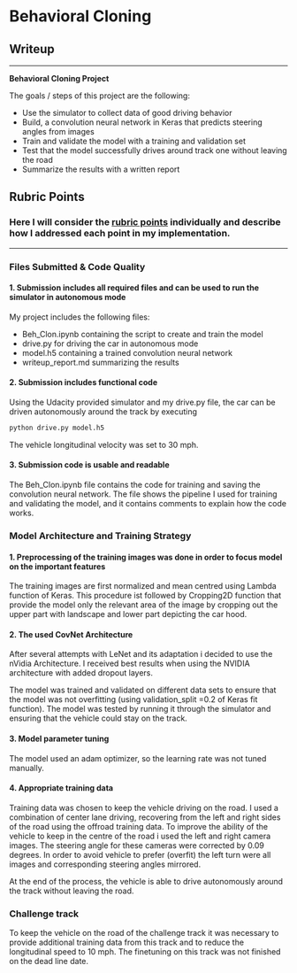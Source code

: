 # **Behavioral Cloning** 

## Writeup 
---

**Behavioral Cloning Project**

The goals / steps of this project are the following:
* Use the simulator to collect data of good driving behavior
* Build, a convolution neural network in Keras that predicts steering angles from images
* Train and validate the model with a training and validation set
* Test that the model successfully drives around track one without leaving the road
* Summarize the results with a written report


[//]: # (Image References)

[image1]: ./examples/placeholder.png "Model Visualization"
[image2]: ./examples/placeholder.png "Grayscaling"
[image3]: ./examples/placeholder_small.png "Recovery Image"
[image4]: ./examples/placeholder_small.png "Recovery Image"
[image5]: ./examples/placeholder_small.png "Recovery Image"
[image6]: ./examples/placeholder_small.png "Normal Image"
[image7]: ./examples/placeholder_small.png "Flipped Image"

## Rubric Points
### Here I will consider the [rubric points](https://review.udacity.com/#!/rubrics/432/view) individually and describe how I addressed each point in my implementation.  

---
### Files Submitted & Code Quality

#### 1. Submission includes all required files and can be used to run the simulator in autonomous mode

My project includes the following files:
* Beh_Clon.ipynb containing the script to create and train the model
* drive.py for driving the car in autonomous mode
* model.h5 containing a trained convolution neural network 
* writeup_report.md summarizing the results

#### 2. Submission includes functional code
Using the Udacity provided simulator and my drive.py file, the car can be driven autonomously around the track by executing 
```sh
python drive.py model.h5
```
The vehicle longitudinal velocity was set to 30 mph.

#### 3. Submission code is usable and readable

The Beh_Clon.ipynb file contains the code for training and saving the convolution neural network. The file shows the pipeline I used for training and validating the model, and it contains comments to explain how the code works.

### Model Architecture and Training Strategy

#### 1. Preprocessing of the training images was done in order to focus model on the important features 

The training images are first normalized and mean centred using Lambda function of Keras. This procedure ist followed by Cropping2D function that provide the model only the relevant area of the image by cropping out the upper part with landscape and lower part depicting the car hood.  

#### 2. The used CovNet Architecture 

After several attempts with LeNet and its adaptation i decided to use the nVidia Architecture. I received best results when using the NVIDIA architecture with added dropout layers.




The model was trained and validated on different data sets to ensure that the model was not overfitting (using validation_split =0.2 of Keras fit function). The model was tested by running it through the simulator and ensuring that the vehicle could stay on the track.

#### 3. Model parameter tuning

The model used an adam optimizer, so the learning rate was not tuned manually.

#### 4. Appropriate training data

Training data was chosen to keep the vehicle driving on the road. I used a combination of center lane driving, recovering from the left and right sides of the road using the offroad training data. To improve the ability of the vehicle to keep in the centre of the road i used the left and right camera images. The steering angle for these cameras were corrected by 0.09 degrees. In order to avoid vehicle to prefer (overfit) the left turn were all images and corresponding steering angles mirrored.    
 
At the end of the process, the vehicle is able to drive autonomously around the track without leaving the road.

### Challenge track

To keep the vehicle on the road of the challenge track it was necessary to provide additional training data from this track and to reduce the longitudinal speed to 10 mph. The finetuning on this track was not finished on the dead line date.
